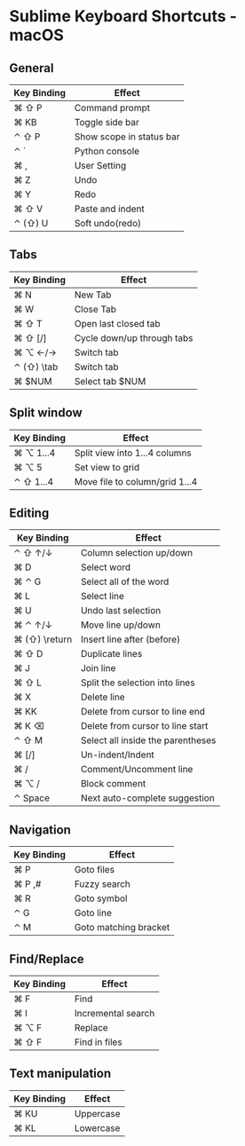 # Sublime Keyboard Shortcuts - macOS

## General

| Key Binding |          Effect          |
|-------------|--------------------------|
| ⌘ ⇧ P       | Command prompt           |
| ⌘ KB        | Toggle side bar          |
| ⌃ ⇧ P       | Show scope in status bar |
| ⌃ \`        | Python console           |
| ⌘ ,         | User Setting             |
| ⌘ Z         | Undo                     |
| ⌘ Y         | Redo                     |
| ⌘ ⇧ V       | Paste and indent         |
| ⌃ (⇧) U     | Soft undo(redo)          |

## Tabs

| Key Binding |           Effect           |
|-------------|----------------------------|
| ⌘ N         | New Tab                    |
| ⌘ W         | Close Tab                  |
| ⌘ ⇧ T       | Open last closed tab       |
| ⌘ ⇧ [/]     | Cycle down/up through tabs |
| ⌘ ⌥ ←/→     | Switch tab                 |
| ⌃ (⇧) \tab  | Switch tab                 |
| ⌘ $NUM      | Select tab $NUM            |

## Split window

| Key Binding |             Effect             |
|-------------|--------------------------------|
| ⌘ ⌥ 1...4   | Split view into 1...4 columns  |
| ⌘ ⌥ 5       | Set view to grid               |
| ⌃ ⇧ 1...4   | Move file to column/grid 1...4 |

## Editing       

|  Key Binding  |               Effect              |
|---------------|-----------------------------------|
| ⌃ ⇧ ↑/↓       | Column selection up/down          |
| ⌘ D           | Select word                       |
| ⌘ ⌃ G         | Select all of the word            |
| ⌘ L           | Select line                       |
| ⌘ U           | Undo last selection               |
| ⌘ ⌃ ↑/↓       | Move line up/down                 |
| ⌘ (⇧) \return | Insert line after (before)        |
| ⌘ ⇧ D         | Duplicate lines                   |
| ⌘ J           | Join line                         |
| ⌘ ⇧ L         | Split the selection into lines    |
| ⌘ X           | Delete line                       |
| ⌘ KK          | Delete from cursor to line end    |
| ⌘ K ⌫         | Delete from cursor to line start  |
| ⌃ ⇧ M         | Select all inside the parentheses |
| ⌘ [/]         | Un-indent/Indent                  |
| ⌘ /           | Comment/Uncomment line            |
| ⌘ ⌥ /         | Block comment                     |
| ⌃ Space       | Next auto-complete suggestion     |

## Navigation

| Key Binding |         Effect        |
|-------------|-----------------------|
| ⌘ P         | Goto files            |
| ⌘ P ,#      | Fuzzy search          |
| ⌘ R         | Goto symbol           |
| ⌃ G         | Goto line             |
| ⌃ M         | Goto matching bracket |

## Find/Replace

| Key Binding |       Effect       |
|-------------|--------------------|
| ⌘ F         | Find               |
| ⌘ I         | Incremental search |
| ⌘ ⌥ F       | Replace            |
| ⌘ ⇧ F       | Find in files      |

## Text manipulation

| Key Binding |   Effect  |
|-------------|-----------|
| ⌘ KU        | Uppercase |
| ⌘ KL        | Lowercase |
